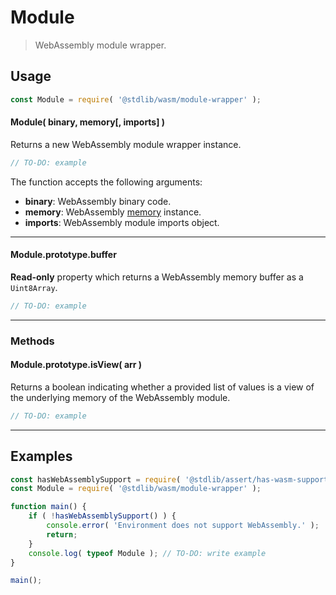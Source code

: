 <!--

@license Apache-2.0

Copyright (c) 2024 The Stdlib Authors.

Licensed under the Apache License, Version 2.0 (the "License");
you may not use this file except in compliance with the License.
You may obtain a copy of the License at

   http://www.apache.org/licenses/LICENSE-2.0

Unless required by applicable law or agreed to in writing, software
distributed under the License is distributed on an "AS IS" BASIS,
WITHOUT WARRANTIES OR CONDITIONS OF ANY KIND, either express or implied.
See the License for the specific language governing permissions and
limitations under the License.

-->

# Module

> WebAssembly module wrapper.

<!-- Section to include introductory text. Make sure to keep an empty line after the intro `section` element and another before the `/section` close. -->

<section class="intro">

</section>

<!-- /.intro -->

<!-- Package usage documentation. -->

<section class="usage">

## Usage

```javascript
const Module = require( '@stdlib/wasm/module-wrapper' );
```

#### Module( binary, memory\[, imports] )

Returns a new WebAssembly module wrapper instance.

```javascript
// TO-DO: example
```

The function accepts the following arguments:

-   **binary**: WebAssembly binary code.
-   **memory**: WebAssembly [memory][@stdlib/wasm/memory] instance.
-   **imports**: WebAssembly module imports object.

* * *

<a name="prop-buffer"></a>

#### Module.prototype.buffer

**Read-only** property which returns a WebAssembly memory buffer as a `Uint8Array`.

```javascript
// TO-DO: example
```

* * *

### Methods

<a name="method-is-view"></a>

#### Module.prototype.isView( arr )

Returns a boolean indicating whether a provided list of values is a view of the underlying memory of the WebAssembly module.

```javascript
// TO-DO: example
```

</section>

<!-- /.usage -->

* * *

<!-- Package usage notes. Make sure to keep an empty line after the `section` element and another before the `/section` close. -->

<section class="notes">

</section>

<!-- /.notes -->

<!-- Package usage examples. -->

<section class="examples">

## Examples

<!-- eslint no-undef: "error" -->

```javascript
const hasWebAssemblySupport = require( '@stdlib/assert/has-wasm-support' );
const Module = require( '@stdlib/wasm/module-wrapper' );

function main() {
    if ( !hasWebAssemblySupport() ) {
        console.error( 'Environment does not support WebAssembly.' );
        return;
    }
    console.log( typeof Module ); // TO-DO: write example
}

main();
```

</section>

<!-- /.examples -->

<!-- Section to include cited references. If references are included, add a horizontal rule *before* the section. Make sure to keep an empty line after the `section` element and another before the `/section` close. -->

<section class="references">

</section>

<!-- /.references -->

<!-- Section for related `stdlib` packages. Do not manually edit this section, as it is automatically populated. -->

<section class="related">

</section>

<!-- /.related -->

<!-- Section for all links. Make sure to keep an empty line after the `section` element and another before the `/section` close. -->

<section class="links">

[@stdlib/wasm/memory]: https://github.com/stdlib-js/stdlib/tree/develop/lib/node_modules/%40stdlib/wasm/memory

</section>

<!-- /.links -->
